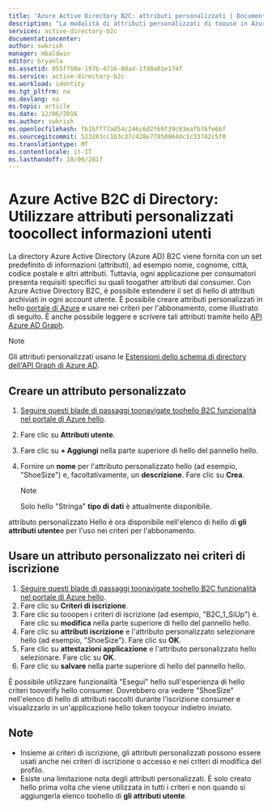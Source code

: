 ```yaml
---
title: 'Azure Active Directory B2C: attributi personalizzati | Documentazione Microsoft'
description: "La modalità di attributi personalizzati di toouse in Azure Active Directory B2C toocollect informazioni utenti"
services: active-directory-b2c
documentationcenter: 
author: swkrish
manager: mbaldwin
editor: bryanla
ms.assetid: 055ffb0a-197b-4716-8dad-1fd8a01e174f
ms.service: active-directory-b2c
ms.workload: identity
ms.tgt_pltfrm: na
ms.devlang: na
ms.topic: article
ms.date: 12/06/2016
ms.author: swkrish
ms.openlocfilehash: fb1bff77ad54c246c6d2f69f39c03eafb76fe6bf
ms.sourcegitcommit: 523283cc1b3c37c428e77850964dc1c33742c5f0
ms.translationtype: MT
ms.contentlocale: it-IT
ms.lasthandoff: 10/06/2017
---
```

# <a name="azure-active-directory-b2c-use-custom-attributes-toocollect-information-about-your-consumers"></a>Azure Active B2C di Directory: Utilizzare attributi personalizzati toocollect informazioni utenti
La directory Azure Active Directory (Azure AD) B2C viene fornita con un set predefinito di informazioni (attributi), ad esempio nome, cognome, città, codice postale e altri attributi. Tuttavia, ogni applicazione per consumatori presenta requisiti specifici su quali toogather attributi dal consumer. Con Azure Active Directory B2C, è possibile estendere il set di hello di attributi archiviati in ogni account utente. È possibile creare attributi personalizzati in hello [portale di Azure](https://portal.azure.com/) e usare nei criteri per l'abbonamento, come illustrato di seguito. È anche possibile leggere e scrivere tali attributi tramite hello [API Azure AD Graph](active-directory-b2c-devquickstarts-graph-dotnet.md).

> [!NOTE]
> Gli attributi personalizzati usano le [Estensioni dello schema di directory dell'API Graph di Azure AD](https://msdn.microsoft.com/library/azure/dn720459.aspx).
> 
> 

## <a name="create-a-custom-attribute"></a>Creare un attributo personalizzato
1. [Seguire questi blade di passaggi toonavigate toohello B2C funzionalità nel portale di Azure hello](active-directory-b2c-app-registration.md#navigate-to-b2c-settings).
2. Fare clic su **Attributi utente**.
3. Fare clic su **+ Aggiungi** nella parte superiore di hello del pannello hello.
4. Fornire un **nome** per l'attributo personalizzato hello (ad esempio, "ShoeSize") e, facoltativamente, un **descrizione**. Fare clic su **Crea**.
   
   > [!NOTE]
   > Solo hello "Stringa" **tipo di dati** è attualmente disponibile.
   > 
   > 

attributo personalizzato Hello è ora disponibile nell'elenco di hello di **gli attributi utente**e per l'uso nei criteri per l'abbonamento.

## <a name="use-a-custom-attribute-in-your-sign-up-policy"></a>Usare un attributo personalizzato nei criteri di iscrizione
1. [Seguire questi blade di passaggi toonavigate toohello B2C funzionalità nel portale di Azure hello](active-directory-b2c-app-registration.md#navigate-to-b2c-settings).
2. Fare clic su **Criteri di iscrizione**.
3. Fare clic su tooopen i criteri di iscrizione (ad esempio, "B2C_1_SiUp") è. Fare clic su **modifica** nella parte superiore di hello del pannello hello.
4. Fare clic su **attributi iscrizione** e l'attributo personalizzato selezionare hello (ad esempio, "ShoeSize"). Fare clic su **OK**.
5. Fare clic su **attestazioni applicazione** e l'attributo personalizzato hello selezionare. Fare clic su **OK**.
6. Fare clic su **salvare** nella parte superiore di hello del pannello hello.

È possibile utilizzare funzionalità "Esegui" hello sull'esperienza di hello criteri tooverify hello consumer. Dovrebbero ora vedere "ShoeSize" nell'elenco di hello di attributi raccolti durante l'iscrizione consumer e visualizzarlo in un'applicazione hello token tooyour indietro inviato.

## <a name="notes"></a>Note
* Insieme ai criteri di iscrizione, gli attributi personalizzati possono essere usati anche nei criteri di iscrizione o accesso e nei criteri di modifica del profilo.
* Esiste una limitazione nota degli attributi personalizzati. È solo creato hello prima volta che viene utilizzata in tutti i criteri e non quando si aggiungerla elenco toohello di **gli attributi utente**.

